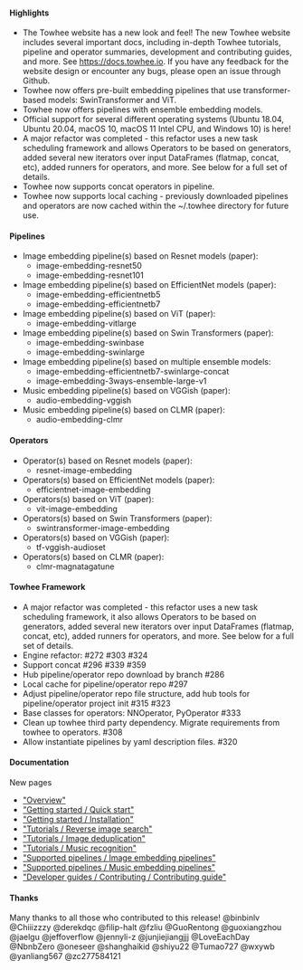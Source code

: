 #### Highlights
- The Towhee website has a new look and feel! The new Towhee website includes several important docs, including in-depth Towhee tutorials, pipeline and operator summaries, development and contributing guides, and more. See https://docs.towhee.io. If you have any feedback for the website design or encounter any bugs, please open an issue through Github.
- Towhee now offers pre-built embedding pipelines that use transformer-based models: SwinTransformer and ViT.
- Towhee now offers pipelines with ensemble embedding models.
- Official support for several different operating systems (Ubuntu 18.04, Ubuntu 20.04, macOS 10, macOS 11 Intel CPU, and Windows 10) is here!
- A major refactor was completed - this refactor uses a new task scheduling framework and allows Operators to be based on generators, added several new iterators over input DataFrames (flatmap, concat, etc), added runners for operators, and more. See below for a full set of details.
- Towhee now supports concat operators in pipeline.
- Towhee now supports local caching - previously downloaded pipelines and operators are now cached within the ~/.towhee directory for future use.

#### Pipelines
- Image embedding pipeline(s) based on Resnet models (paper):
  - image-embedding-resnet50
  - image-embedding-resnet101
- Image embedding pipeline(s) based on EfficientNet models (paper):
  - image-embedding-efficientnetb5
  - image-embedding-efficientnetb7
- Image embedding pipeline(s) based on ViT (paper):
  - image-embedding-vitlarge
- Image embedding pipeline(s) based on Swin Transformers (paper):
  - image-embedding-swinbase
  - image-embedding-swinlarge
- Image embedding pipeline(s) based on multiple ensemble models:
  - image-embedding-efficientnetb7-swinlarge-concat
  - image-embedding-3ways-ensemble-large-v1
- Music embedding pipeline(s) based on VGGish (paper):
  - audio-embedding-vggish
- Music embedding pipeline(s) based on CLMR (paper):
  - audio-embedding-clmr

#### Operators
- Operator(s) based on Resnet models (paper):
  - resnet-image-embedding
- Operators(s) based on EfficientNet models (paper):
  - efficientnet-image-embedding
- Operators(s) based on ViT (paper):
  - vit-image-embedding
- Operators(s) based on Swin Transformers (paper):
  - swintransformer-image-embedding
- Operators(s) based on VGGish (paper):
  - tf-vggish-audioset
- Operators(s) based on CLMR (paper):
  - clmr-magnatagatune

#### Towhee Framework
- A major refactor was completed - this refactor uses a new task scheduling framework, it also allows Operators to be based on generators, added several new iterators over input DataFrames (flatmap, concat, etc), added runners for operators, and more. See below for a full set of details.
- Engine refactor: #272 #303 #324
- Support concat #296 #339 #359
- Hub pipeline/operator repo download by branch #286
- Local cache for pipeline/operator repo  #297
- Adjust pipeline/operator repo file structure, add hub tools for pipeline/operator project init #315 #323
- Base classes for operators: NNOperator, PyOperator #333
- Clean up towhee third party dependency. Migrate requirements from towhee to operators. #308
- Allow instantiate pipelines by yaml description files. #320

#### Documentation
New pages
- ["Overview"](https://docs.towhee.io/)
- ["Getting started / Quick start"](https://docs.towhee.io/get-started/quick-start)
- ["Getting started / Installation"](https://docs.towhee.io/get-started/install)
- ["Tutorials / Reverse image search"](https://docs.towhee.io/tutorials/reverse-image-search)
- ["Tutorials / Image deduplication"](https://docs.towhee.io/tutorials/image-deduplication)
- ["Tutorials / Music recognition"](https://docs.towhee.io/tutorials/music-recognition-system)
- ["Supported pipelines / Image embedding pipelines"](https://docs.towhee.io/tutorials/music-recognition-system)
- ["Supported pipelines / Music embedding pipelines"](https://docs.towhee.io/pipelines/music-embedding)
- ["Developer guides / Contributing / Contributing guide"](https://docs.towhee.io/developer-guides/contributing/contributing-guide)

#### Thanks
Many thanks to all those who contributed to this release!
@binbinlv @Chiiizzzy @derekdqc @filip-halt @fzliu @GuoRentong @guoxiangzhou @jaelgu @jeffoverflow @jennyli-z @junjiejiangjjj @LoveEachDay @NbnbZero @oneseer @shanghaikid @shiyu22 @Tumao727 @wxywb @yanliang567 @zc277584121
